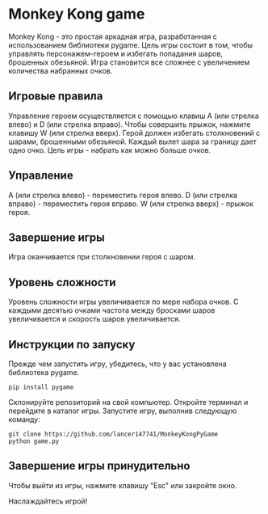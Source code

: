# Monkey Kong game
Monkey Kong - это простая аркадная игра, разработанная с использованием библиотеки pygame. Цель игры состоит в том, чтобы управлять персонажем-героем и избегать попадания шаров, брошенных обезьяной. Игра становится все сложнее с увеличением количества набранных очков.

## Игровые правила
Управление героем осуществляется с помощью клавиш A (или стрелка влево) и D (или стрелка вправо).
Чтобы совершить прыжок, нажмите клавишу W (или стрелка вверх).
Герой должен избегать столкновений с шарами, брошенными обезьяной.
Каждый вылет шара за границу дает одно очко.
Цель игры - набрать как можно больше очков.
## Управление
A (или стрелка влево) - переместить героя влево.
D (или стрелка вправо) - переместить героя вправо.
W (или стрелка вверх) - прыжок героя.
## Завершение игры
Игра оканчивается при столкновении героя с шаром.
## Уровень сложности
Уровень сложности игры увеличивается по мере набора очков. С каждыми десятью очками частота между бросками шаров увеличивается и скорость шаров увеличивается.

## Инструкции по запуску
Прежде чем запустить игру, убедитесь, что у вас установлена библиотека pygame.
```
pip install pygame
```

Склонируйте репозиторий на свой компьютер.
Откройте терминал и перейдите в каталог игры.
Запустите игру, выполнив следующую команду:
```
git clone https://github.com/lancer147741/MonkeyKongPyGame
python game.py
```
## Завершение игры принудительно
Чтобы выйти из игры, нажмите клавишу "Esc" или закройте окно.

Наслаждайтесь игрой!
